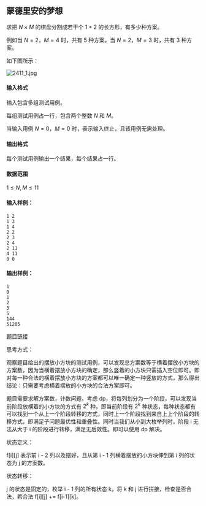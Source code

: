 ## 蒙德里安的梦想

求把 $N×M$ 的棋盘分割成若干个 $1×2$ 的长方形，有多少种方案。

例如当 $N=2，M=4$ 时，共有 $5$ 种方案。当 $N=2，M=3$ 时，共有 $3$ 种方案。

如下图所示：

![2411_1.jpg](https://cdn.acwing.com/media/article/image/2019/01/26/19_4dd1644c20-2411_1.jpg)

#### 输入格式

输入包含多组测试用例。

每组测试用例占一行，包含两个整数 $N$ 和 $M$。

当输入用例 $N=0，M=0$ 时，表示输入终止，且该用例无需处理。

#### 输出格式

每个测试用例输出一个结果，每个结果占一行。

#### 数据范围

$1≤N,M≤11$

#### 输入样例：

```
1 2
1 3
1 4
2 2
2 3
2 4
2 11
4 11
0 0
```

#### 输出样例：

```
1
0
1
2
3
5
144
51205
```

[题目链接](https://www.acwing.com/problem/content/293/)

思考方式：

观察题目给出的摆放小方块的测试用例，可以发现总方案数等于横着摆放小方块的方案数，因为当横着摆放小方块的确定，那么竖着的小方块只需插入空位即可。即对每一种合法的横着摆放小方块的方案都可以唯一确定一种竖放的方式，那么得出结论：只需要考虑横着摆放的小方块的合法方案即可。

题目需要求解方案数，计数问题，考虑 dp，将每列划分为一个阶段，可以发现当前阶段放横着的小方块的方式有 $2^k$ 种，即当前阶段有 $2^k$ 种状态，每种状态都有可以找到一个从上一个阶段转移的方式，同时上一个阶段找到来自上上个阶段的转移方式，即满足子问题最优性和重叠性。同时当我们从小到大枚举列时，阶段 i 无法从大于 i 的阶段进行转移，满足无后效性。即可以使用 dp 解决。

状态定义：

f\[i][j] 表示前 i - 2 列以及摆好，且从第 i - 1 列横着摆放的小方块伸到第 i 列的状态为 j 的方案数。

状态转移：

j 的状态是固定的，枚举 i - 1 列的所有状态 k，将 k 和 j 进行拼接，检查是否合法，若合法 f\[i][j] += f\[i-1][k]。

